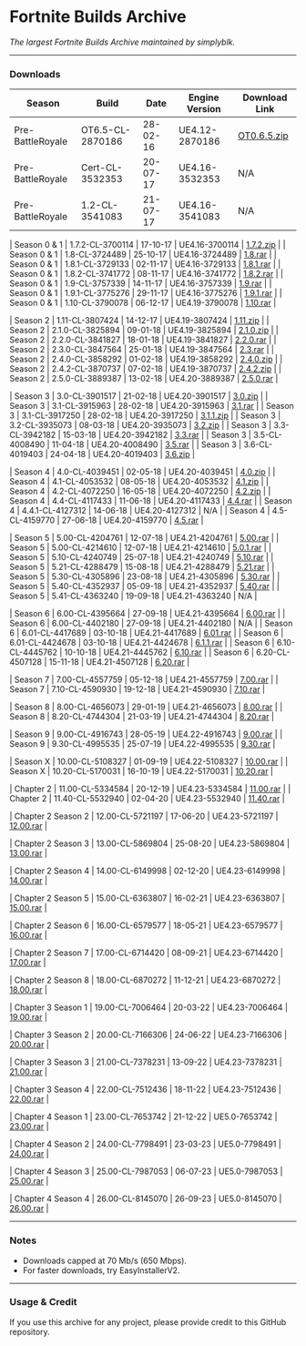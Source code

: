 # Fortnite Builds Archive

*The largest Fortnite Builds Archive maintained by simplyblk.*

---

### Downloads

| Season           | Build            | Date       | Engine Version     | Download Link                                         |
|------------------|------------------|------------|--------------------|------------------------------------------------------|
| Pre-BattleRoyale | OT6.5-CL-2870186 | 28-02-16   | UE4.12-2870186     | [OT0.6.5.zip](https://public.simplyblk.xyz/OT0.6.5.zip)         |
| Pre-BattleRoyale | Cert-CL-3532353  | 20-07-17   | UE4.16-3532353     | N/A                                                  |
| Pre-BattleRoyale | 1.2-CL-3541083   | 21-07-17   | UE4.16-3541083     | N/A                                                  |

| Season 0 & 1     | 1.7.2-CL-3700114 | 17-10-17   | UE4.16-3700114     | [1.7.2.zip](https://public.simplyblk.xyz/1.7.2.zip)              |
| Season 0 & 1     | 1.8-CL-3724489   | 25-10-17   | UE4.16-3724489     | [1.8.rar](https://public.simplyblk.xyz/1.8.rar)                   |
| Season 0 & 1     | 1.8.1-CL-3729133 | 02-11-17   | UE4.16-3729133     | [1.8.1.rar](https://public.simplyblk.xyz/1.8.1.rar)               |
| Season 0 & 1     | 1.8.2-CL-3741772 | 08-11-17   | UE4.16-3741772     | [1.8.2.rar](https://public.simplyblk.xyz/1.8.2.rar)               |
| Season 0 & 1     | 1.9-CL-3757339   | 14-11-17   | UE4.16-3757339     | [1.9.rar](https://public.simplyblk.xyz/1.9.rar)                   |
| Season 0 & 1     | 1.9.1-CL-3775276 | 29-11-17   | UE4.16-3775276     | [1.9.1.rar](https://public.simplyblk.xyz/1.9.1.rar)               |
| Season 0 & 1     | 1.10-CL-3790078  | 06-12-17   | UE4.19-3790078     | [1.10.rar](https://public.simplyblk.xyz/1.10.rar)                 |

| Season 2         | 1.11-CL-3807424  | 14-12-17   | UE4.19-3807424     | [1.11.zip](https://public.simplyblk.xyz/1.11.zip)                 |
| Season 2         | 2.1.0-CL-3825894 | 09-01-18   | UE4.19-3825894     | [2.1.0.zip](https://public.simplyblk.xyz/2.1.0.zip)               |
| Season 2         | 2.2.0-CL-3841827 | 18-01-18   | UE4.19-3841827     | [2.2.0.rar](https://public.simplyblk.xyz/2.2.0.rar)               |
| Season 2         | 2.3.0-CL-3847564 | 25-01-18   | UE4.19-3847564     | [2.3.rar](https://public.simplyblk.xyz/2.3.rar)                   |
| Season 2         | 2.4.0-CL-3858292 | 01-02-18   | UE4.19-3858292     | [2.4.0.zip](https://public.simplyblk.xyz/2.4.0.zip)               |
| Season 2         | 2.4.2-CL-3870737 | 07-02-18   | UE4.19-3870737     | [2.4.2.zip](https://public.simplyblk.xyz/2.4.2.zip)               |
| Season 2         | 2.5.0-CL-3889387 | 13-02-18   | UE4.20-3889387     | [2.5.0.rar](https://public.simplyblk.xyz/2.5.0.rar)               |

| Season 3         | 3.0-CL-3901517   | 21-02-18   | UE4.20-3901517     | [3.0.zip](https://public.simplyblk.xyz/3.0.zip)                   |
| Season 3         | 3.1-CL-3915963   | 28-02-18   | UE4.20-3915963     | [3.1.rar](https://public.simplyblk.xyz/3.1.rar)                   |
| Season 3         | 3.1-CL-3917250   | 28-02-18   | UE4.20-3917250     | [3.1.1.zip](https://public.simplyblk.xyz/3.1.1.zip)               |
| Season 3         | 3.2-CL-3935073   | 08-03-18   | UE4.20-3935073     | [3.2.zip](https://public.simplyblk.xyz/3.2.zip)                   |
| Season 3         | 3.3-CL-3942182   | 15-03-18   | UE4.20-3942182     | [3.3.rar](https://public.simplyblk.xyz/3.3.rar)                   |
| Season 3         | 3.5-CL-4008490   | 11-04-18   | UE4.20-4008490     | [3.5.rar](https://public.simplyblk.xyz/3.5.rar)                   |
| Season 3         | 3.6-CL-4019403   | 24-04-18   | UE4.20-4019403     | [3.6.zip](https://public.simplyblk.xyz/3.6.zip)                   |

| Season 4         | 4.0-CL-4039451   | 02-05-18   | UE4.20-4039451     | [4.0.zip](https://public.simplyblk.xyz/4.0.zip)                   |
| Season 4         | 4.1-CL-4053532   | 08-05-18   | UE4.20-4053532     | [4.1.zip](https://public.simplyblk.xyz/4.1.zip)                   |
| Season 4         | 4.2-CL-4072250   | 16-05-18   | UE4.20-4072250     | [4.2.zip](https://public.simplyblk.xyz/4.2.zip)                   |
| Season 4         | 4.4-CL-4117433   | 11-06-18   | UE4.20-4117433     | [4.4.rar](https://public.simplyblk.xyz/4.4.rar)                   |
| Season 4         | 4.4.1-CL-4127312 | 14-06-18   | UE4.20-4127312     | N/A                                                  |
| Season 4         | 4.5-CL-4159770   | 27-06-18   | UE4.20-4159770     | [4.5.rar](https://public.simplyblk.xyz/4.5.rar)                   |

| Season 5         | 5.00-CL-4204761  | 12-07-18   | UE4.21-4204761     | [5.00.rar](https://public.simplyblk.xyz/5.00.rar)                 |
| Season 5         | 5.00-CL-4214610  | 12-07-18   | UE4.21-4214610     | [5.0.1.rar](https://public.simplyblk.xyz/5.0.1.rar)               |
| Season 5         | 5.10-CL-4240749  | 25-07-18   | UE4.21-4240749     | [5.10.rar](https://public.simplyblk.xyz/5.10.rar)                 |
| Season 5         | 5.21-CL-4288479  | 15-08-18   | UE4.21-4288479     | [5.21.rar](https://public.simplyblk.xyz/5.21.rar)                 |
| Season 5         | 5.30-CL-4305896  | 23-08-18   | UE4.21-4305896     | [5.30.rar](https://public.simplyblk.xyz/5.30.rar)                 |
| Season 5         | 5.40-CL-4352937  | 05-09-18   | UE4.21-4352937     | [5.40.rar](https://public.simplyblk.xyz/5.40.rar)                 |
| Season 5         | 5.41-CL-4363240  | 19-09-18   | UE4.21-4363240     | N/A                                                  |

| Season 6         | 6.00-CL-4395664  | 27-09-18   | UE4.21-4395664     | [6.00.rar](https://public.simplyblk.xyz/6.00.rar)                 |
| Season 6         | 6.00-CL-4402180  | 27-09-18   | UE4.21-4402180     | N/A                                                  |
| Season 6         | 6.01-CL-4417689  | 03-10-18   | UE4.21-4417689     | [6.01.rar](https://public.simplyblk.xyz/6.01.rar)                 |
| Season 6         | 6.01-CL-4424678  | 03-10-18   | UE4.21-4424678     | [6.1.1.rar](https://public.simplyblk.xyz/6.1.1.rar)               |
| Season 6         | 6.10-CL-4445762  | 10-10-18   | UE4.21-4445762     | [6.10.rar](https://public.simplyblk.xyz/6.10.rar)                 |
| Season 6         | 6.20-CL-4507128  | 15-11-18   | UE4.21-4507128     | [6.20.rar](https://public.simplyblk.xyz/6.20.rar)                 |

| Season 7         | 7.00-CL-4557759  | 05-12-18   | UE4.21-4557759     | [7.00.rar](https://public.simplyblk.xyz/7.00.rar)                 |
| Season 7         | 7.10-CL-4590930  | 19-12-18   | UE4.21-4590930     | [7.10.rar](https://public.simplyblk.xyz/7.10.rar)                 |

| Season 8         | 8.00-CL-4656073  | 29-01-19   | UE4.21-4656073     | [8.00.rar](https://public.simplyblk.xyz/8.00.rar)                 |
| Season 8         | 8.20-CL-4744304  | 21-03-19   | UE4.21-4744304     | [8.20.rar](https://public.simplyblk.xyz/8.20.rar)                 |

| Season 9         | 9.00-CL-4916743  | 28-05-19   | UE4.22-4916743     | [9.00.rar](https://public.simplyblk.xyz/9.00.rar)                 |
| Season 9         | 9.30-CL-4995535  | 25-07-19   | UE4.22-4995535     | [9.30.rar](https://public.simplyblk.xyz/9.30.rar)                 |

| Season X         | 10.00-CL-5108327 | 01-09-19   | UE4.22-5108327     | [10.00.rar](https://public.simplyblk.xyz/10.00.rar)               |
| Season X         | 10.20-CL-5170031 | 16-10-19   | UE4.22-5170031     | [10.20.rar](https://public.simplyblk.xyz/10.20.rar)               |

| Chapter 2        | 11.00-CL-5334584 | 20-12-19   | UE4.23-5334584     | [11.00.rar](https://public.simplyblk.xyz/11.00.rar)               |
| Chapter 2        | 11.40-CL-5532940 | 02-04-20   | UE4.23-5532940     | [11.40.rar](https://public.simplyblk.xyz/11.40.rar)               |

| Chapter 2 Season 2 | 12.00-CL-5721197 | 17-06-20   | UE4.23-5721197     | [12.00.rar](https://public.simplyblk.xyz/12.00.rar)               |

| Chapter 2 Season 3 | 13.00-CL-5869804 | 25-08-20   | UE4.23-5869804     | [13.00.rar](https://public.simplyblk.xyz/13.00.rar)               |

| Chapter 2 Season 4 | 14.00-CL-6149998 | 02-12-20   | UE4.23-6149998     | [14.00.rar](https://public.simplyblk.xyz/14.00.rar)               |

| Chapter 2 Season 5 | 15.00-CL-6363807 | 16-02-21   | UE4.23-6363807     | [15.00.rar](https://public.simplyblk.xyz/15.00.rar)               |

| Chapter 2 Season 6 | 16.00-CL-6579577 | 18-05-21   | UE4.23-6579577     | [16.00.rar](https://public.simplyblk.xyz/16.00.rar)               |

| Chapter 2 Season 7 | 17.00-CL-6714420 | 08-09-21   | UE4.23-6714420     | [17.00.rar](https://public.simplyblk.xyz/17.00.rar)               |

| Chapter 2 Season 8 | 18.00-CL-6870272 | 11-12-21   | UE4.23-6870272     | [18.00.rar](https://public.simplyblk.xyz/18.00.rar)               |

| Chapter 3 Season 1 | 19.00-CL-7006464 | 20-03-22   | UE4.23-7006464     | [19.00.rar](https://public.simplyblk.xyz/19.00.rar)               |

| Chapter 3 Season 2 | 20.00-CL-7166306 | 24-06-22   | UE4.23-7166306     | [20.00.rar](https://public.simplyblk.xyz/20.00.rar)               |

| Chapter 3 Season 3 | 21.00-CL-7378231 | 13-09-22   | UE4.23-7378231     | [21.00.rar](https://public.simplyblk.xyz/21.00.rar)               |

| Chapter 3 Season 4 | 22.00-CL-7512436 | 18-11-22   | UE4.23-7512436     | [22.00.rar](https://public.simplyblk.xyz/22.00.rar)               |

| Chapter 4 Season 1 | 23.00-CL-7653742 | 21-12-22   | UE5.0-7653742      | [23.00.rar](https://public.simplyblk.xyz/23.00.rar)               |

| Chapter 4 Season 2 | 24.00-CL-7798491 | 23-03-23   | UE5.0-7798491      | [24.00.rar](https://public.simplyblk.xyz/24.00.rar)               |

| Chapter 4 Season 3 | 25.00-CL-7987053 | 06-07-23   | UE5.0-7987053      | [25.00.rar](https://public.simplyblk.xyz/25.00.rar)               |

| Chapter 4 Season 4 | 26.00-CL-8145070 | 26-09-23   | UE5.0-8145070      | [26.00.rar](https://public.simplyblk.xyz/26.00.rar)               |

---

### Notes
- Downloads capped at 70 Mb/s (650 Mbps).  
- For faster downloads, try EasyInstallerV2.

---

### Usage & Credit
If you use this archive for any project, please provide credit to this GitHub repository.
